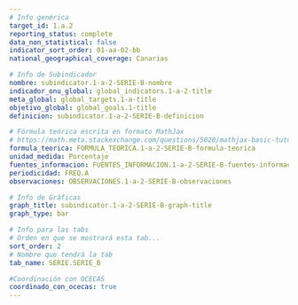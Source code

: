 ```yaml
---
# Info genérica
target_id: 1.a.2
reporting_status: complete
data_non_statistical: false
indicator_sort_order: 01-aa-02-bb
national_geographical_coverage: Canarias

# Info de Subindicador
nombre: subindicator.1-a-2-SERIE-B-nombre
indicador_onu_global: global_indicators.1-a-2-title
meta_global: global_targets.1-a-title
objetivo_global: global_goals.1-title
definicion: subindicator.1-a-2-SERIE-B-definicion

# Fórmula teórica escrita en formato MathJax
# https://math.meta.stackexchange.com/questions/5020/mathjax-basic-tutorial-and-quick-reference
formula_teorica: FORMULA_TEORICA.1-a-2-SERIE-B-formula-teorica
unidad_medida: Porcentaje
fuentes_informacion: FUENTES_INFORMACION.1-a-2-SERIE-B-fuentes-informacion
periodicidad: FREQ.A
observaciones: OBSERVACIONES.1-a-2-SERIE-B-observaciones

# Info de Gráficas
graph_title: subindicator.1-a-2-SERIE-B-graph-title
graph_type: bar

# Info para las tabs
# Orden en que se mostrará esta tab...
sort_order: 2
# Nombre que tendrá la tab
tab_name: SERIE.SERIE_B

#Coordinación con OCECAS
coordinado_con_ocecas: true
---
```

